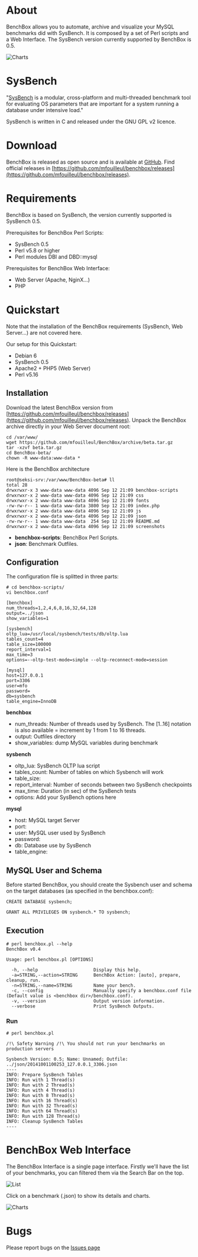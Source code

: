 # About

BenchBox allows you to automate, archive and visualize your MySQL benchmarks did with SysBench.
It is composed by a set of Perl scripts and a Web Interface. The SysBench version currently supported by BenchBox is 0.5.

![Charts](https://raw.githubusercontent.com/mfouilleul/BenchBox/master/screenshots/2.png)

# SysBench
"[SysBench](https://launchpad.net/sysbench) is a modular, cross-platform and multi-threaded benchmark tool for evaluating OS parameters that are important for a system running a database under intensive load."

SysBench is written in C and released under the GNU GPL v2 licence.

# Download

BenchBox is released as open source and is available at [GitHub](https://github.com/mfouilleul/benchbox).
Find official releases in [https://github.com/mfouilleul/benchbox/releases](https://github.com/mfouilleul/benchbox/releases).

# Requirements

BenchBox is based on SysBench, the version currently supported is SysBench 0.5.

Prerequisites for BenchBox Perl Scripts:
- SysBench 0.5
- Perl v5.8 or higher
- Perl modules DBI and DBD::mysql

Prerequisites for BenchBox Web Interface:
- Web Server (Apache, NginX...)
- PHP

# Quickstart

Note that the installation of the BenchBox requirements (SysBench, Web Server...) are not covered here.

Our setup for this Quickstart:
- Debian 6
- SysBench 0.5
- Apache2 + PHP5 (Web Server)
- Perl v5.16

## Installation

Download the latest BenchBox version from [https://github.com/mfouilleul/benchbox/releases](https://github.com/mfouilleul/benchbox/releases).
Unpack the BenchBox archive directly in your Web Server document root:

```
cd /var/www/
wget https://github.com/mfouilleul/BenchBox/archive/beta.tar.gz
tar -xzvf beta.tar.gz
cd BenchBox-beta/
chown -R www-data:www-data *
```

Here is the BenchBox architecture
```
root@seksi-srv:/var/www/BenchBox-beta# ll
total 28
drwxrwxr-x 3 www-data www-data 4096 Sep 12 21:09 benchbox-scripts
drwxrwxr-x 2 www-data www-data 4096 Sep 12 21:09 css
drwxrwxr-x 2 www-data www-data 4096 Sep 12 21:09 fonts
-rw-rw-r-- 1 www-data www-data 3800 Sep 12 21:09 index.php
drwxrwxr-x 2 www-data www-data 4096 Sep 12 21:09 js
drwxrwxr-x 2 www-data www-data 4096 Sep 12 21:09 json
-rw-rw-r-- 1 www-data www-data  254 Sep 12 21:09 README.md
drwxrwxr-x 2 www-data www-data 4096 Sep 12 21:09 screenshots
```

- **benchbox-scripts**: BenchBox Perl Scripts.
- **json**: Benchmark Outfiles.

## Configuration

The configuration file is splitted in three parts:
```
# cd benchbox-scripts/
vi benchbox.conf

[benchbox]
num_threads=1,2,4,6,8,16,32,64,128
output=../json
show_variables=1

[sysbench]
oltp_lua=/usr/local/sysbench/tests/db/oltp.lua
tables_count=4
table_size=100000
report_interval=1
max_time=3
options=--oltp-test-mode=simple --oltp-reconnect-mode=session

[mysql]
host=127.0.0.1
port=3306
user=mfo
password=
db=sysbench
table_engine=InnoDB
```
**benchbox**

- num_threads: Number of threads used by SysBench. The [1..16] notation is also available = increment by 1 from 1 to 16 threads.
- output: Outfiles directory
- show_variables: dump MySQL variables during benchmark

**sysbench**

- oltp_lua: SysBench OLTP lua script
- tables_count: Number of tables on which Sysbench will work
- table_size: 
- report_interval: Number of seconds between two SysBench checkpoints
- max_time: Duration (in sec) of the SysBench tests
- options: Add your SysBench options here

**mysql**

- host: MySQL target Server
- port:
- user: MySQL user used by SysBench 
- password:
- db: Database use by SysBench
- table_engine:

## MySQL User and Schema

Before started BenchBox, you should create the Sysbench user and schema on the target databases (as specified in the benchbox.conf): 

```
CREATE DATABASE sysbench;
```

```
GRANT ALL PRIVILEGES ON sysbench.* TO sysbench;
```

## Execution

```
# perl benchbox.pl --help
BenchBox v0.4

Usage: perl benchbox.pl [OPTIONS]

  -h, --help                     Display this help.
  -a=STRING,--action=STRING      BenchBox Action: [auto], prepare, cleanup, run.
  -n=STRING,--name=STRING        Name your bench.
  -c, --config                   Manually specify a benchbox.conf file (Default value is <benchbox dir>/benchbox.conf).
  -v, --version                  Output version information.
  --verbose                      Print SysBench Outputs.
```

### Run
```
# perl benchbox.pl

/!\ Safety Warning /!\ You should not run your benchmarks on production servers

Sysbench Version: 0.5; Name: Unnamed; Outfile: ../json/20141001100253_127.0.0.1_3306.json
----
INFO: Prepare SysBench Tables
INFO: Run with 1 Thread(s)
INFO: Run with 2 Thread(s)
INFO: Run with 4 Thread(s)
INFO: Run with 8 Thread(s)
INFO: Run with 16 Thread(s)
INFO: Run with 32 Thread(s)
INFO: Run with 64 Thread(s)
INFO: Run with 128 Thread(s)
INFO: Cleanup SysBench Tables
----
```

# BenchBox Web Interface

The BenchBox Interface is a single page interface.
Firstly we'll have the list of your benchmarks, you can filtered them via the Search Bar on the top.

![List](https://raw.githubusercontent.com/mfouilleul/BenchBox/master/screenshots/1.png)

Click on a benchmark (.json) to show its details and charts.

![Charts](https://raw.githubusercontent.com/mfouilleul/BenchBox/master/screenshots/2.png)

# Bugs
Please report bugs on the [Issues page](https://github.com/mfouilleul/benchbox/issues)
